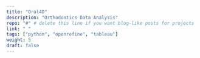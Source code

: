 ```yaml
---
title: "Oral4D"
description: "Orthodontics Data Analysis"
repo: "#" # delete this line if you want blog-like posts for projects
link: " "
tags: ["python", "openrefine", "tableau"]
weight: 5
draft: false
---
```

